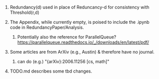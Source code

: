 1. Redundancy(d) used in place of Reduncancy-d
for consistency with Threshold(r,d)
   
2. The Appendix, while currently empty, is poised to include
the .ipynb code in RedundancyPaper/Analysis.
   1. Potentially also the reference for ParallelQueue? 
    https://parallelqueue.readthedocs.io/_/downloads/en/latest/pdf/
   
3. Some articles are from ArXiv (e.g., Austin) & therefore have no journal.
    1. can do (e.g.) "{arXiv}:2006.11256 [cs, math]"

4. TODO.md describes some tbd changes.

